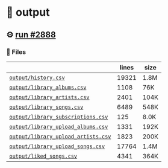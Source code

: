 # 📝  output 

## ⚙️ [run #2888](https://github.com/jwenerd/ytm-dl/actions/runs/12174609586)

### 📁 Files

|                                                                         |lines|size|
|-------------------------------------------------------------------------|-----|----|
|[`output/history.csv` ](output/history.csv)                              |19321|1.8M|
|[`output/library_albums.csv` ](output/library_albums.csv)                |1108 |76K |
|[`output/library_artists.csv` ](output/library_artists.csv)              |2401 |104K|
|[`output/library_songs.csv` ](output/library_songs.csv)                  |6489 |548K|
|[`output/library_subscriptions.csv` ](output/library_subscriptions.csv)  |125  |8.0K|
|[`output/library_upload_albums.csv` ](output/library_upload_albums.csv)  |1331 |192K|
|[`output/library_upload_artists.csv` ](output/library_upload_artists.csv)|1823 |200K|
|[`output/library_upload_songs.csv` ](output/library_upload_songs.csv)    |17764|1.4M|
|[`output/liked_songs.csv` ](output/liked_songs.csv)                      |4341 |364K|
